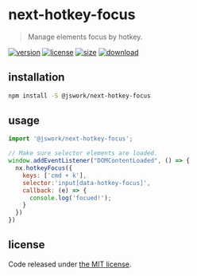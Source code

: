 # next-hotkey-focus
> Manage elements focus by hotkey.

[![version][version-image]][version-url]
[![license][license-image]][license-url]
[![size][size-image]][size-url]
[![download][download-image]][download-url]

## installation
```bash
npm install -S @jswork/next-hotkey-focus
```

## usage
```js
import '@jswork/next-hotkey-focus';

// Make sure selector elements are loaded.
window.addEventListener("DOMContentLoaded", () => {
  nx.hotkeyFocus({
    keys: ['cmd + k'], 
    selector:'input[data-hotkey-focus]',
    callback: (e) => {
      console.log('focued!');
    }
  })
})
```

## license
Code released under [the MIT license](https://github.com/afeiship/next-hotkey-focus/blob/master/LICENSE.txt).

[version-image]: https://img.shields.io/npm/v/@jswork/next-hotkey-focus
[version-url]: https://npmjs.org/package/@jswork/next-hotkey-focus

[license-image]: https://img.shields.io/npm/l/@jswork/next-hotkey-focus
[license-url]: https://github.com/afeiship/next-hotkey-focus/blob/master/LICENSE.txt

[size-image]: https://img.shields.io/bundlephobia/minzip/@jswork/next-hotkey-focus
[size-url]: https://github.com/afeiship/next-hotkey-focus/blob/master/dist/next-hotkey-focus.min.js

[download-image]: https://img.shields.io/npm/dm/@jswork/next-hotkey-focus
[download-url]: https://www.npmjs.com/package/@jswork/next-hotkey-focus
